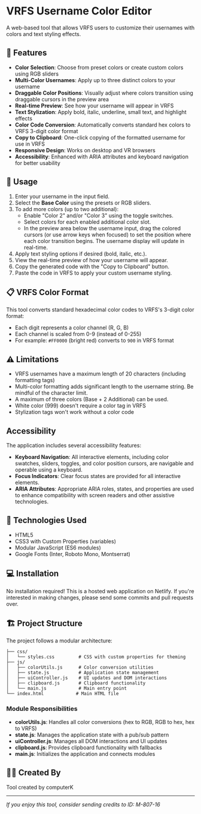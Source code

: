 # VRFS Username Color Editor

A web-based tool that allows VRFS users to customize their usernames with colors
and text styling effects.

## 🌟 Features

- **Color Selection**: Choose from preset colors or create custom colors using
  RGB sliders
- **Multi-Color Usernames**: Apply up to three distinct colors to your username
- **Draggable Color Positions**: Visually adjust where colors transition using draggable cursors in the preview area
- **Real-time Preview**: See how your username will appear in VRFS
- **Text Stylization**: Apply bold, italic, underline, small text, and highlight
  effects
- **Color Code Conversion**: Automatically converts standard hex colors to VRFS
  3-digit color format
- **Copy to Clipboard**: One-click copying of the formatted username for use in
  VRFS
- **Responsive Design**: Works on desktop and VR browsers
- **Accessibility**: Enhanced with ARIA attributes and keyboard navigation for better usability

## 🚀 Usage

1.  Enter your username in the input field.
2.  Select the **Base Color** using the presets or RGB sliders.
3.  To add more colors (up to two additional):
    *   Enable "Color 2" and/or "Color 3" using the toggle switches.
    *   Select colors for each enabled additional color slot.
    *   In the preview area below the username input, drag the colored cursors (or use arrow keys when focused) to set the position where each color transition begins. The username display will update in real-time.
4.  Apply text styling options if desired (bold, italic, etc.).
5.  View the real-time preview of how your username will appear.
6.  Copy the generated code with the "Copy to Clipboard" button.
7.  Paste the code in VRFS to apply your custom username styling.

## 📋 VRFS Color Format

This tool converts standard hexadecimal color codes to VRFS's 3-digit color
format:

- Each digit represents a color channel (R, G, B)
- Each channel is scaled from 0-9 (instead of 0-255)
- For example: `#FF0000` (bright red) converts to `900` in VRFS format

## ⚠️ Limitations

- VRFS usernames have a maximum length of 20 characters (including formatting
  tags)
- Multi-color formatting adds significant length to the username string. Be mindful of the character limit.
- A maximum of three colors (Base + 2 Additional) can be used.
- White color (999) doesn't require a color tag in VRFS
- Stylization tags won't work without a color code

## Accessibility

The application includes several accessibility features:
- **Keyboard Navigation**: All interactive elements, including color swatches, sliders, toggles, and color position cursors, are navigable and operable using a keyboard.
- **Focus Indicators**: Clear focus states are provided for all interactive elements.
- **ARIA Attributes**: Appropriate ARIA roles, states, and properties are used to enhance compatibility with screen readers and other assistive technologies.

## 🧰 Technologies Used

- HTML5
- CSS3 with Custom Properties (variables)
- Modular JavaScript (ES6 modules)
- Google Fonts (Inter, Roboto Mono, Montserrat)

## 💻 Installation

No installation required! This is a hosted web application on Netlify. If you're
interested in making changes, please send some commits and pull requests over.

## 🏗️ Project Structure

The project follows a modular architecture:

```
├── css/
│   └── styles.css         # CSS with custom properties for theming
├── js/
│   ├── colorUtils.js      # Color conversion utilities
│   ├── state.js           # Application state management
│   ├── uiController.js    # UI updates and DOM interactions
│   ├── clipboard.js       # Clipboard functionality
│   └── main.js            # Main entry point
└── index.html            # Main HTML file
```

### Module Responsibilities

- **colorUtils.js**: Handles all color conversions (hex to RGB, RGB to hex, hex to VRFS)
- **state.js**: Manages the application state with a pub/sub pattern
- **uiController.js**: Manages all DOM interactions and UI updates
- **clipboard.js**: Provides clipboard functionality with fallbacks
- **main.js**: Initializes the application and connects modules

## 👨‍💻 Created By

Tool created by computerK

---

_If you enjoy this tool, consider sending credits to ID: M-807-16_

